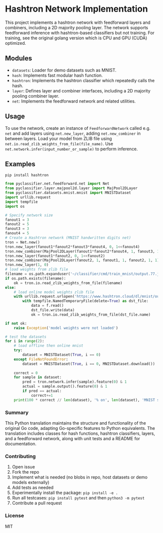 # Hashtron Network Implementation

This project implements a hashtron network with feedforward layers and combiners,
including a 2D majority pooling layer. The network supports feedforward inference
with hashtron-based classifiers but not training. For training, see the original
golang version which is CPU and GPU (CUDA) optimized.

## Modules

- `datasets`: Loader for demo datasets such as MNIST.
- `hash`: Implements fast modular hash function.
- `hashtron`: Implements the hashtron classifier which repeatedly calls the hash.
- `layer`: Defines layer and combiner interfaces, including a 2D majority pooling combiner layer.
- `net`: Implements the feedforward network and related utilities.

## Usage

To use the network, create an instance of `FeedforwardNetwork` called e.g. `net` and add layers
using `net.new_layer`, adding `net.new_combiner` in between layers.
Load your model from ZLIB file using `net.io.read_zlib_weights_from_file(file_name)`.
Use `net.network.infer(input_number_or_sample)` to perform inference.

## Examples

`pip install hashtron`

```python
from pyclassifier.net.feedforward.net import Net
from pyclassifier.layer.majpool2d.layer import MajPool2DLayer
from pyclassifier.datasets.mnist.mnist import MNISTDataset
import urllib.request
import tempfile
import os

# Specify network size
fanout1 = 3
fanout2 = 5
fanout3 = 3
fanout4 = 5
# Create a Hashtron network (MNIST handwritten digits net)
tron = Net.new()
tron.new_layer(fanout1*fanout2*fanout3*fanout4, 0, 1<<fanout4)
tron.new_combiner(MajPool2DLayer(fanout1*fanout2*fanout4, 1, fanout3, 1, fanout4, 1, 1))
tron.new_layer(fanout1*fanout2, 0, 1<<fanout2)
tron.new_combiner(MajPool2DLayer(fanout2, 1, fanout1, 1, fanout2, 1, 1))
tron.new_layer(1, 0)
# load weights from zlib file
filename = os.path.expanduser('~/classifier/cmd/train_mnist/output.77.json.t.zlib')
if os.path.exists(filename):
    ok = tron.io.read_zlib_weights_from_file(filename)
else:
    # load online model weights zlib file
    with urllib.request.urlopen('https://www.hashtron.cloud/dl/mnist/output.77.json.t.zlib') as f:
        with tempfile.NamedTemporaryFile(delete=True) as dst_file:
            data = f.read()
            dst_file.write(data)
            ok = tron.io.read_zlib_weights_from_file(dst_file.name)

if not ok:
    raise Exception('model weights were not loaded')

# test the datasets
for i in range(2):
    # load offline then online mnist
    try:
        dataset = MNISTDataset(True, i == 0)
    except FileNotFoundError:
        dataset = MNISTDataset(True, i == 0, MNISTDataset.download())
    
    correct = 0
    for sample in dataset:
        pred = tron.network.infer(sample).feature(0) & 1
        actual = sample.output().feature(0) & 1
        if pred == actual:
            correct+=1
    print(100 * correct // len(dataset), '% on', len(dataset), 'MNIST samples')
```

### Summary

This Python translation maintains the structure and functionality of the original
Go code, adapting Go-specific features to Python equivalents. The translation
includes classes for hash functions, hashtron classifiers, layers, and a
feedforward network, along with unit tests and a README for documentation.

### Contributing

1. Open issue
2. Fork the repo
3. Implement what is needed (no blobs in repo, host datasets or demo models externally)
4. Add tests as needed
5. Experimentally install the package: `pip install -e .`
6. Run all testcases: `pip install pytest` and then `python3 -m pytest`
7. Contribute a pull request

### License

MIT
